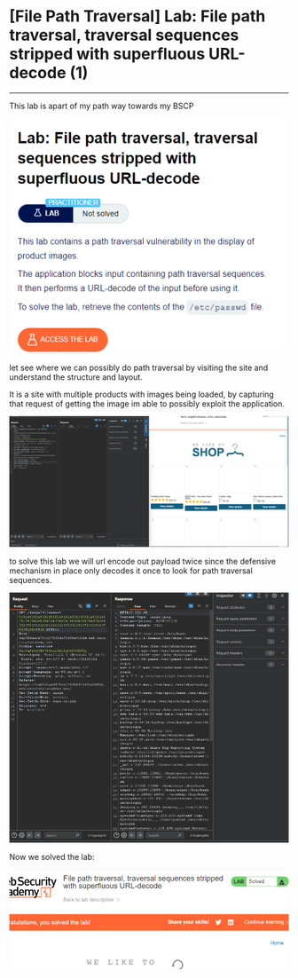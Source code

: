 # [File Path Traversal] Lab: File path traversal, traversal sequences stripped with superfluous URL-decode (1)

---

This lab is apart of my path way towards my BSCP 

![Untitled](%5BFile%20Path%20Traversal%5D%20Lab%20File%20path%20traversal,%20tra%2035161d918c4c444b981a08255046b676/Untitled.png)

let see where we can possibly do path traversal by visiting the site and understand the structure and layout. 

It is a site with multiple products with images being loaded, by capturing that request of getting the image im able to possibly exploit the application. 

![Untitled](%5BFile%20Path%20Traversal%5D%20Lab%20File%20path%20traversal,%20tra%2035161d918c4c444b981a08255046b676/Untitled%201.png)

to solve this lab we will url encode out payload twice since the defensive mechanism in place only decodes it once to look for path traversal sequences. 

![Untitled](%5BFile%20Path%20Traversal%5D%20Lab%20File%20path%20traversal,%20tra%2035161d918c4c444b981a08255046b676/Untitled%202.png)

Now we solved the lab: 

![Untitled](%5BFile%20Path%20Traversal%5D%20Lab%20File%20path%20traversal,%20tra%2035161d918c4c444b981a08255046b676/Untitled%203.png)